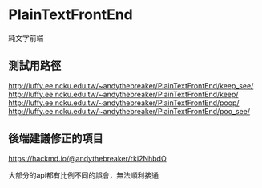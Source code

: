 # PlainTextFrontEnd
純文字前端

## 測試用路徑

http://luffy.ee.ncku.edu.tw/~andythebreaker/PlainTextFrontEnd/keep_see/
http://luffy.ee.ncku.edu.tw/~andythebreaker/PlainTextFrontEnd/keep/
http://luffy.ee.ncku.edu.tw/~andythebreaker/PlainTextFrontEnd/poop/
http://luffy.ee.ncku.edu.tw/~andythebreaker/PlainTextFrontEnd/poo_see/

## 後端建議修正的項目

https://hackmd.io/@andythebreaker/rki2NhbdO

大部分的api都有比例不同的誤會，無法順利接通